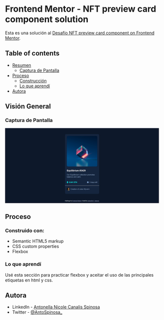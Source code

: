 # Frontend Mentor - NFT preview card component solution

Esta es una solución al [Desafío NFT preview card component on Frontend Mentor](https://www.frontendmentor.io/challenges/nft-preview-card-component-SbdUL_w0U).

## Table of contents

- [Resumen](#Resumen)
  - [Captura de Pantalla](#Captura-de-pantalla)
- [Proceso](#Proceso)
  - [Construcción](#Construcción)
  - [Lo que aprendí](#Lo-que-aprendí)
- [Autora](#Autora)

## Visión General

### Captura de Pantalla

![](././design/my-solution.jpg)

## Proceso

### Construido con:

- Semantic HTML5 markup
- CSS custom properties
- Flexbox

### Lo que aprendí

Usé esta sección para practicar flexbox y aceitar el uso de las principales etiquetas en html y css.

## Autora

- LinkedIn - [Antonella Nicole Canalis Spinosa](https://www.linkedin.com/in/antonella-nicole-canalis-spinosa-/)
- Twitter - [@AntoSpinosa\_](https://twitter.com/AntoSpinosa_)
